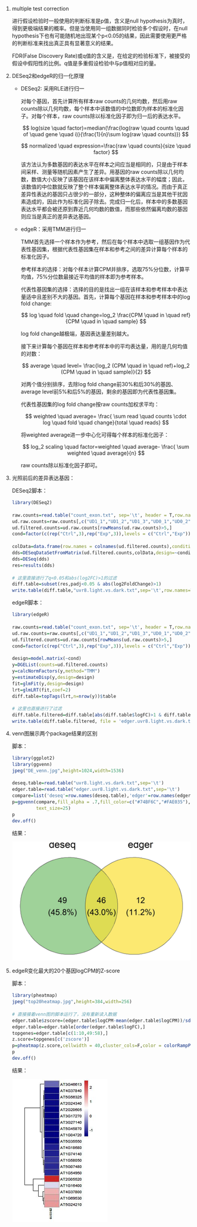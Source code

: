 1. multiple test correction
  
   进行假设检验时一般使用的判断标准是p值，含义是null hypothesis为真时，得到更极端结果的概率。但是当使用同一组数据同时检验多个假设时，在null hypothesis下也有可能随机地出现某个p<0.05的结果，因此需要使用更严格的判断标准来找出真正具有显著意义的结果。

   FDR(False Discovery Rate)或q值的含义是，在给定的检验标准下，被接受的假设中假阳性的比例。q值是多重假设检验中与p值相对应的量。

2. DESeq2和edgeR的归一化原理
   
   * DESeq2: 采用RLE进行归一

     对每个基因，首先计算所有样本raw counts的几何均数，然后用raw counts除以几何均数，每个样本中该数值的中位数即为样本的标准化因子。对每个样本，raw counts除以标准化因子即为归一后的表达水平。

     $$
     log(size \quad factor)=median(\frac{log(raw \quad counts \quad of \quad gene \quad i)}{\frac{1}{n}\sum log(raw \quad counts)})
     $$
     
     $$
     normalized \quad expression=\frac{raw \quad counts}{size \quad factor}
     $$

     该方法认为多数基因的表达水平在样本之间应当是相同的，只是由于样本间采样、测量等随机因素产生了差异。用基因的raw counts除以几何均数，数值大小反映了该基因在该样本中偏离整体表达水平的幅度；因此，该数值的中位数就反映了整个样本偏离整体表达水平的情况。而由于真正差异性表达的基因只占很少的一部分，这种整体的偏离应当是其他干扰因素造成的，因此作为标准化因子除去。完成归一化后，样本中的多数基因表达水平都会被还原到靠近几何均数的数值，而那些依然偏离均数的基因则应当是真正的差异表达基因。

   * edgeR：采用TMM进行归一

     TMM首先选择一个样本作为参考，然后在每个样本中选取一组基因作为代表性基因集，根据代表性基因集在样本和参考之间的差异计算每个样本的标准化因子。

     参考样本的选择：对每个样本计算CPM并排序，选取75%分位数，计算平均值，75%分位数最接近平均值的样本即为参考样本。

     代表性基因集的选择：选择的目的是找出一组在该样本和参考样本中表达量适中且差别不大的基因。首先，计算每个基因在样本和参考样本中的log fold change:

     $$
     log \quad fold \quad change=log_2 \frac{CPM \quad in \quad ref}{CPM \quad in \quad sample}
     $$
     
     log fold change越极端，基因表达量差别越大。

     接下来计算每个基因在样本和参考样本中的平均表达量，用的是几何均值的对数：

     $$
     average \quad level= \frac{log_2 (CPM \quad in \quad ref)+log_2 (CPM \quad in \quad sample)}{2}
     $$

     对两个值分别排序，去除log fold change前30\%和后30\%的基因、average level前5\%和后5\%的基因，剩余的基因即为代表性基因集。

     代表性基因集的log fold change按raw counts加权求平均：

     $$
     weighted \quad average= \frac{ \sum read \quad counts \cdot log \quad fold \quad change}{total \quad reads}
     $$

     将weighted average进一步中心化可得每个样本的标准化因子：

     $$
     log_2 scaling \quad factor=weighted \quad average- \frac{ \sum weighted \quad average}{n}
     $$
     
     raw counts除以标准化因子即可。


3. 光照前后的差异表达基因：

   DESeq2脚本：
   
   ```R
   library(DESeq2)

   raw.counts=read.table("count_exon.txt", sep='\t', header = T,row.names = 1)
   ud.raw.counts=raw.counts[,c("UD1_1","UD1_2","UD1_3","UD0_1","UD0_2","UD0_3")]
   ud.filtered.counts=ud.raw.counts[rowMeans(ud.raw.counts)>5,]
   cond=factor(c(rep("Ctrl",3),rep("Exp",3)),levels = c("Ctrl","Exp"))
   
   colData=data.frame(row.names = colnames(ud.filtered.counts),conditions=cond)
   dds=DESeqDataSetFromMatrix(ud.filtered.counts,colData,design=~conditions)
   dds=DESeq(dds)
   res=results(dds)
   
   # 这里直接进行了q<0.05和abs(log2FC)>1的过滤
   diff.table=subset(res,padj<0.05 & abs(log2FoldChange)>1)
   write.table(diff.table,"uvr8.light.vs.dark.txt",sep='\t',row.names=T,quote=F)
   ```
   
   edgeR脚本：
   
   ```R
   library(edgeR)

   raw.counts=read.table("count_exon.txt", sep='\t', header = T,row.names = 1)
   ud.raw.counts=raw.counts[,c("UD1_1","UD1_2","UD1_3","UD0_1","UD0_2","UD0_3")]
   ud.filtered.counts=ud.raw.counts[rowMeans(ud.raw.counts)>5,]
   cond=factor(c(rep("Ctrl",3),rep("Exp",3)),levels = c("Ctrl","Exp"))

   design=model.matrix(~cond)
   y=DGEList(counts=ud.filtered.counts)
   y=calcNormFactors(y,method="TMM")
   y=estimateDisp(y,design=design)
   fit=glmFit(y,design=design)
   lrt=glmLRT(fit,coef=2)
   diff.table=topTags(lrt,n=nrow(y))$table
   
   # 这里也直接进行了过滤
   diff.table.filtered=diff.table[abs(diff.table$logFC)>1 & diff.table$FDR<0.05,]
   write.table(diff.table.filtered, file = 'edger.uvr8.light.vs.dark.txt', sep = "\t", quote = F, row.names = T, col.names = T)
   ```
   
4. venn图展示两个package结果的区别

   脚本：
   
   ```R
   library(ggplot2)
   library(ggvenn)
   jpeg("DE_venn.jpg",height=1024,width=1536)
   
   deseq.table=read.table("uvr8.light.vs.dark.txt",sep='\t')
   edger.table=read.table("edger.uvr8.light.vs.dark.txt",sep='\t')
   compare=list('deseq'=row.names(deseq.table),'edger'=row.names(edger.table))
   p=ggvenn(compare,fill_alpha = .7,fill_color=c("#74BF6C","#FAE035"),set_name_size = 30,
            text_size=25)
   p
   dev.off()
   ```
   
   结果：
   
    ![alt text][venn]

5. edgeR变化最大的20个基因logCPM的Z-score

   脚本：
   
   ```R
   library(pheatmap)
   jpeg("top20heatmap.jpg",height=384,width=256)
   
   # 直接接着venn图的脚本运行了，没有重新读入数据
   edger.table$zscore=(edger.table$logCPM-mean(edger.table$logCPM))/sd(edger.table$logCPM)
   edger.table=edger.table[order(edger.table$logFC),]
   topgenes=edger.table[c(1:10,49:58),]
   z.score=topgenes[c('zscore')]
   p=pheatmap(z.score,cellwidth = 40,cluster_cols=F,color = colorRampPalette(c("navy", "white", "firebrick3"))(50))
   p
   dev.off()
   ```
   
   结果：
   
   ![alt text][top20heatmap]
   
[venn]: https://github.com/StellariaL/bioinfo2023/blob/main/DE_venn.jpg
[top20heatmap]: https://github.com/StellariaL/bioinfo2023/blob/main/top20heatmap.jpg
